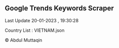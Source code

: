 

## Google Trends Keywords Scraper 
 
Last Update 20-01-2023 , 19:30:28

Country List :
VIETNAM.json



© Abdul Muttaqin 
